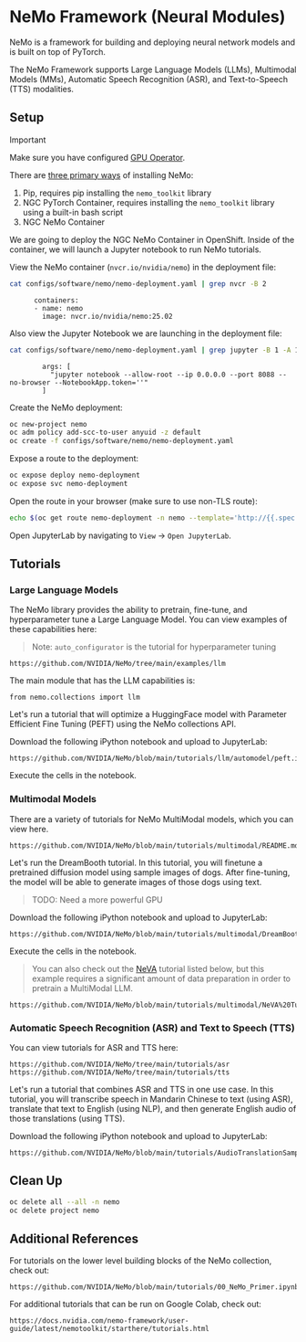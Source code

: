 # NeMo Framework (Neural Modules)

NeMo is a framework for building and deploying neural network models and is built on top of PyTorch.

The NeMo Framework supports Large Language Models (LLMs), Multimodal Models (MMs), Automatic Speech Recognition (ASR), and Text-to-Speech (TTS) modalities.

## Setup

> [!IMPORTANT]
> Make sure you have configured [GPU Operator](../infra/gpu-operator.md).

There are [three primary ways](https://github.com/NVIDIA/NeMo?tab=readme-ov-file#install-nemo-framework) of installing NeMo:

1. Pip, requires pip installing the `nemo_toolkit` library
1. NGC PyTorch Container, requires installing the `nemo_toolkit` library using a built-in bash script
1. NGC NeMo Container

We are going to deploy the NGC NeMo Container in OpenShift. Inside of the container, we will launch a Jupyter notebook to run NeMo tutorials.

View the NeMo container (`nvcr.io/nvidia/nemo`) in the deployment file:

```bash
cat configs/software/nemo/nemo-deployment.yaml | grep nvcr -B 2
```

```text
      containers:
      - name: nemo
        image: nvcr.io/nvidia/nemo:25.02
```

Also view the Jupyter Notebook we are launching in the deployment file:

```bash
cat configs/software/nemo/nemo-deployment.yaml | grep jupyter -B 1 -A 1
```

```text
        args: [
          "jupyter notebook --allow-root --ip 0.0.0.0 --port 8088 --no-browser --NotebookApp.token=''"
        ]
```

Create the NeMo deployment:

```bash
oc new-project nemo
oc adm policy add-scc-to-user anyuid -z default
oc create -f configs/software/nemo/nemo-deployment.yaml
```

Expose a route to the deployment:

```bash
oc expose deploy nemo-deployment
oc expose svc nemo-deployment
```

Open the route in your browser (make sure to use non-TLS route):

```bash
echo $(oc get route nemo-deployment -n nemo --template='http://{{.spec.host}}')
```

Open JupyterLab by navigating to `View` -> `Open JupyterLab`.

## Tutorials

### Large Language Models

The NeMo library provides the ability to pretrain, fine-tune, and hyperparameter tune a Large Language Model. You can view examples of these capabilities here:

> Note: `auto_configurator` is the tutorial for hyperparameter tuning

```text
https://github.com/NVIDIA/NeMo/tree/main/examples/llm
```

The main module that has the LLM capabilities is:

```text
from nemo.collections import llm
``` 

Let's run a tutorial that will optimize a HuggingFace model with Parameter Efficient Fine Tuning (PEFT) using the NeMo collections API.

Download the following iPython notebook and upload to JupyterLab:

```text
https://github.com/NVIDIA/NeMo/blob/main/tutorials/llm/automodel/peft.ipynb
```

Execute the cells in the notebook.

### Multimodal Models

There are a variety of tutorials for NeMo MultiModal models, which you can view here.

```text
https://github.com/NVIDIA/NeMo/blob/main/tutorials/multimodal/README.md
```

Let's run the DreamBooth tutorial. In this tutorial, you will finetune a pretrained diffusion model using sample images of dogs. After fine-tuning, the model will be able to generate images of those dogs using text.

> TODO: Need a more powerful GPU

Download the following iPython notebook and upload to JupyterLab:

```text
https://github.com/NVIDIA/NeMo/blob/main/tutorials/multimodal/DreamBooth%20Tutorial.ipynb
```

Execute the cells in the notebook.

> You can also check out the [NeVA](https://docs.nvidia.com/nemo-framework/user-guide/latest/nemotoolkit/multimodal/mllm/neva.html) tutorial listed below, but this example requires a significant amount of data preparation in order to pretrain a MultiModal LLM.

```text
https://github.com/NVIDIA/NeMo/blob/main/tutorials/multimodal/NeVA%20Tutorial.ipynb
```

### Automatic Speech Recognition (ASR) and Text to Speech (TTS)

You can view tutorials for ASR and TTS here:

```text
https://github.com/NVIDIA/NeMo/tree/main/tutorials/asr
https://github.com/NVIDIA/NeMo/tree/main/tutorials/tts
```

Let's run a tutorial that combines ASR and TTS in one use case. In this tutorial, you will transcribe speech in Mandarin Chinese to text (using ASR), translate that text to English (using NLP), and then generate English audio of those translations (using TTS).

Download the following iPython notebook and upload to JupyterLab:

```text
https://github.com/NVIDIA/NeMo/blob/main/tutorials/AudioTranslationSample.ipynb
```

## Clean Up

```bash
oc delete all --all -n nemo
oc delete project nemo
```

## Additional References

For tutorials on the lower level building blocks of the NeMo collection, check out:

```text
https://github.com/NVIDIA/NeMo/blob/main/tutorials/00_NeMo_Primer.ipynb
```

For additional tutorials that can be run on Google Colab, check out:

```text
https://docs.nvidia.com/nemo-framework/user-guide/latest/nemotoolkit/starthere/tutorials.html
```
